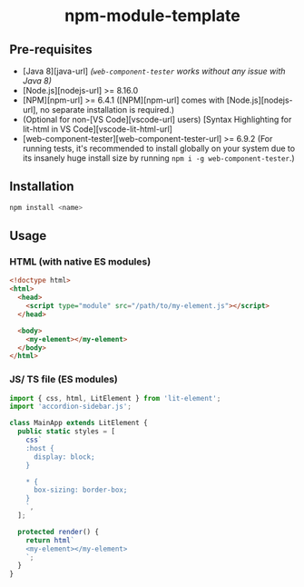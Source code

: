 <div align="center" style="text-align: center;">
  <h1 style="border-bottom: none;">npm-module-template</h1>
</div>

## Pre-requisites

- [Java 8][java-url] _(`web-component-tester` works without any issue with Java 8)_
- [Node.js][nodejs-url] >= 8.16.0
- [NPM][npm-url] >= 6.4.1 ([NPM][npm-url] comes with [Node.js][nodejs-url], no separate installation is required.)
- (Optional for non-[VS Code][vscode-url] users) [Syntax Highlighting for lit-html in VS Code][vscode-lit-html-url]
- [web-component-tester][web-component-tester-url] >= 6.9.2 (For running tests, it's recommended to install globally on your system due to its insanely huge install size by running `npm i -g web-component-tester`.)

## Installation

```sh
npm install <name>
```

## Usage

### HTML (with native ES modules)

```html
<!doctype html>
<html>
  <head>
    <script type="module" src="/path/to/my-element.js"></script>
  </head>

  <body>
    <my-element></my-element>
  </body>
</html>
```

### JS/ TS file (ES modules)

```ts
import { css, html, LitElement } from 'lit-element';
import 'accordion-sidebar.js';

class MainApp extends LitElement {
  public static styles = [
    css`
    :host {
      display: block;
    }

    * {
      box-sizing: border-box;
    }
    `,
  ];

  protected render() {
    return html`
    <my-element></my-element>
    `;
  }
}
```

